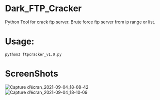 # Dark_FTP_Cracker
Python Tool for crack ftp server.
Brute force ftp server from ip range or list.

# Usage:
`python3 ftpcracker_v1.0.py`


# ScreenShots
![Capture d’écran_2021-09-04_18-08-42](https://user-images.githubusercontent.com/89575931/132101083-e9bdc65e-ee7d-458a-896a-18f1e861b3ee.png)
![Capture d’écran_2021-09-04_18-10-09](https://user-images.githubusercontent.com/89575931/132101144-afb987b3-6c4e-480b-be0a-aadd5aebe8d3.png)

